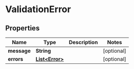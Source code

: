 
# ValidationError

## Properties
Name | Type | Description | Notes
------------ | ------------- | ------------- | -------------
**message** | **String** |  |  [optional]
**errors** | [**List&lt;Error&gt;**](Error.md) |  |  [optional]



